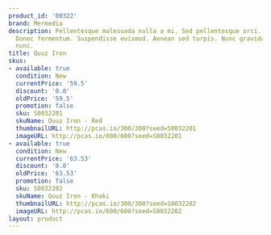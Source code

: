 ```yaml
---
product_id: '00322'
brand: Mermedia
description: Pellentesque malesuada nulla a mi. Sed pellentesque orci. Donec fermentum.
  Donec fermentum. Suspendisse euismod. Aenean sed turpis. Nunc gravida arcu eget
  nunc.
title: Quuz Iron
skus:
- available: true
  condition: New
  currentPrice: '59.5'
  discount: '0.0'
  oldPrice: '59.5'
  promotion: false
  sku: S0032201
  skuName: Quuz Iron - Red
  thumbnailURL: http://pcas.io/300/300?seed=S0032201
  imageURL: http://pcas.io/600/600?seed=S0032201
- available: true
  condition: New
  currentPrice: '63.53'
  discount: '0.0'
  oldPrice: '63.53'
  promotion: false
  sku: S0032202
  skuName: Quuz Iron - Khaki
  thumbnailURL: http://pcas.io/300/300?seed=S0032202
  imageURL: http://pcas.io/600/600?seed=S0032202
layout: product
---
```

